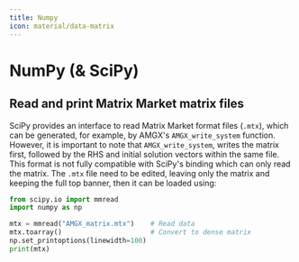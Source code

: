 ```yaml
---
title: Numpy
icon: material/data-matrix
---
```


# NumPy (& SciPy)

## Read and print Matrix Market matrix files

SciPy provides an interface to read Matrix Market format files (`.mtx`),
which can be generated, for example, by AMGX's `AMGX_write_system` function.
However, it is important to note that `AMGX_write_system`,
writes the matrix first, followed by the RHS and initial solution vectors within the same file.
This format is not fully compatible with SciPy's binding which can only read the matrix.
The `.mtx` file need to be edited, leaving only the matrix and keeping the full top banner,
then it can be loaded using:

```python
from scipy.io import mmread
import numpy as np

mtx = mmread("AMGX_matrix.mtx")    # Read data
mtx.toarray()                      # Convert to dense matrix
np.set_printoptions(linewidth=100)
print(mtx)
```

